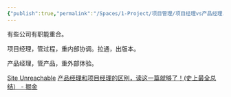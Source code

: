```yaml
---
{"publish":true,"permalink":"/Spaces/1-Project/项目管理/项目经理vs产品经理.md","created":"2025-07-29T23:04:32.617+08:00","modified":"2025-07-29T23:04:32.620+08:00","cssclasses":""}
---
```



有些公司有职能重合。

项目经理，管过程，重内部协调。拉通，出版本。

产品经理，管产品，重外部体验。

[Site Unreachable](https://www.woshipm.com/zhichang/4764305.html)
[产品经理和项目经理的区别，读这一篇就够了！(史上最全总结） - 掘金](https://juejin.cn/post/6844903607398039560)